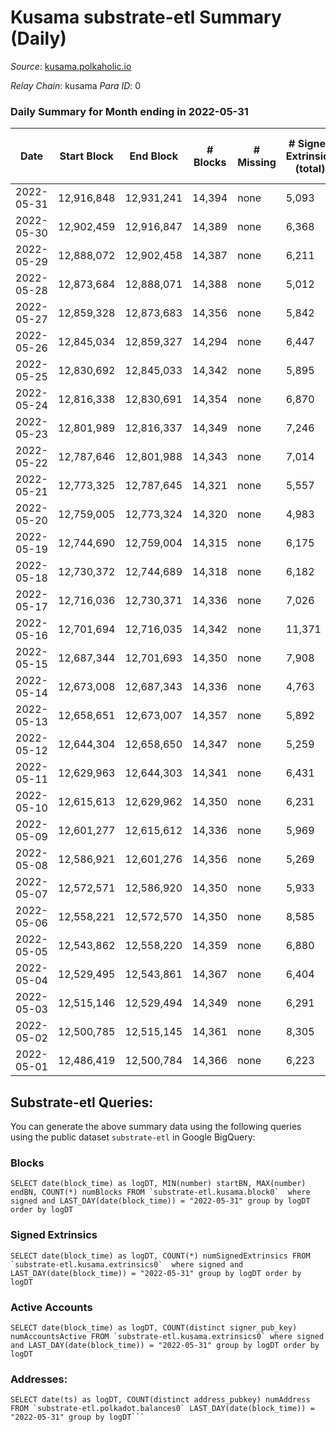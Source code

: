 # Kusama substrate-etl Summary (Daily)

_Source_: [kusama.polkaholic.io](https://kusama.polkaholic.io)

*Relay Chain*: kusama
*Para ID*: 0



### Daily Summary for Month ending in 2022-05-31


| Date | Start Block | End Block | # Blocks | # Missing | # Signed Extrinsics (total) | # Active Accounts | # Addresses with Balances | # Events | # Transfers | # XCM Transfers In | # XCM Transfers Out |
| ---- | ----------- | --------- | -------- | --------- | --------------------------- | ----------------- | ------------------------- | -------- | ----------- | ------------------ | ------------------- |
| 2022-05-31 | 12,916,848 | 12,931,241 | 14,394 | none | 5,093 | 1,440 | 253,156 | 494,786 | 1,394 ($6,941,076) | 253 ($1,793,849) | 236 ($703,314) |
| 2022-05-30 | 12,902,459 | 12,916,847 | 14,389 | none | 6,368 | 1,786 |  | 516,164 | 1,544 ($2,558,756) | 154 ($173,839) | 159 ($161,293) |
| 2022-05-29 | 12,888,072 | 12,902,458 | 14,387 | none | 6,211 | 1,809 | 252,860 | 512,436 | 2,249 ($2,708,400) | 189 ($285,640) | 159 ($230,563) |
| 2022-05-28 | 12,873,684 | 12,888,071 | 14,388 | none | 5,012 | 1,083 |  | 490,458 | 1,117 ($1,940,312) | 126 ($481,469) | 134 ($422,012) |
| 2022-05-27 | 12,859,328 | 12,873,683 | 14,356 | none | 5,842 | 1,417 |  | 516,814 | 1,695 ($9,057,849) | 167 ($313,709) | 193 ($430,357) |
| 2022-05-26 | 12,845,034 | 12,859,327 | 14,294 | none | 6,447 | 1,546 |  | 513,195 | 1,721 ($12,932,888) | 186 ($1,280,387) | 216 ($659,324) |
| 2022-05-25 | 12,830,692 | 12,845,033 | 14,342 | none | 5,895 | 1,618 |  | 511,853 | 1,533 ($4,917,291) | 169 ($1,421,596) | 242 ($1,331,342) |
| 2022-05-24 | 12,816,338 | 12,830,691 | 14,354 | none | 6,870 | 2,125 |  | 508,855 | 1,525 ($4,912,816) | 182 ($722,771) | 250 ($595,661) |
| 2022-05-23 | 12,801,989 | 12,816,337 | 14,349 | none | 7,246 | 2,161 |  | 520,725 | 1,956 ($5,406,581) | 269 ($765,575) | 303 ($954,509) |
| 2022-05-22 | 12,787,646 | 12,801,988 | 14,343 | none | 7,014 | 2,771 |  | 517,230 | 2,974 ($19,256,265) | 149 ($331,697) | 202 ($896,888) |
| 2022-05-21 | 12,773,325 | 12,787,645 | 14,321 | none | 5,557 | 1,390 |  | 493,528 | 1,689 ($23,657,675) | 160 ($306,074) | 286 ($1,321,373) |
| 2022-05-20 | 12,759,005 | 12,773,324 | 14,320 | none | 4,983 | 1,535 | 252,001 | 489,868 | 1,581 ($6,466,908) | 144 ($260,014) | 247 ($546,993) |
| 2022-05-19 | 12,744,690 | 12,759,004 | 14,315 | none | 6,175 | 1,857 |  | 519,275 | 2,299 ($7,433,081) | 249 ($747,410) | 436 ($1,355,921) |
| 2022-05-18 | 12,730,372 | 12,744,689 | 14,318 | none | 6,182 | 1,856 |  | 503,702 | 2,198 ($8,303,196) | 253 ($662,705) | 398 ($1,112,788) |
| 2022-05-17 | 12,716,036 | 12,730,371 | 14,336 | none | 7,026 | 2,176 |  | 519,454 | 2,672 ($15,149,473) | 315 ($1,156,729) | 674 ($1,721,731) |
| 2022-05-16 | 12,701,694 | 12,716,035 | 14,342 | none | 11,371 | 4,517 |  | 555,459 | 6,392 ($52,917,899) | 557 ($5,253,080) | 1,519 ($7,109,706) |
| 2022-05-15 | 12,687,344 | 12,701,693 | 14,350 | none | 7,908 | 3,260 |  | 559,498 | 32,023 ($107,858,148) | 224 ($1,837,782) | 514 ($10,511,894) |
| 2022-05-14 | 12,673,008 | 12,687,343 | 14,336 | none | 4,763 | 1,657 |  | 489,914 | 1,457 ($17,087,830) | 185 ($451,770) | 207 ($542,103) |
| 2022-05-13 | 12,658,651 | 12,673,007 | 14,357 | none | 5,892 | 1,504 |  | 507,944 | 1,428 ($6,459,922) | 219 ($630,289) | 233 ($563,054) |
| 2022-05-12 | 12,644,304 | 12,658,650 | 14,347 | none | 5,259 | 1,564 |  | 484,580 | 1,770 ($6,074,402) | 306 ($1,372,952) | 372 ($1,419,536) |
| 2022-05-11 | 12,629,963 | 12,644,303 | 14,341 | none | 6,431 | 1,688 |  | 491,522 | 2,396 ($10,595,743) | 386 ($1,670,810) | 468 ($1,380,820) |
| 2022-05-10 | 12,615,613 | 12,629,962 | 14,350 | none | 6,231 | 1,845 |  | 437,350 | 1,828 ($9,370,757) | 235 ($1,043,933) | 326 ($819,478) |
| 2022-05-09 | 12,601,277 | 12,615,612 | 14,336 | none | 5,969 | 1,777 |  | 411,863 | 1,724 ($10,483,436) | 227 ($575,357) | 253 ($879,723) |
| 2022-05-08 | 12,586,921 | 12,601,276 | 14,356 | none | 5,269 | 1,334 |  | 390,012 | 1,528 ($6,097,383) | 152 ($276,477) | 218 ($453,705) |
| 2022-05-07 | 12,572,571 | 12,586,920 | 14,350 | none | 5,933 | 1,533 |  | 407,908 | 1,729 ($4,240,677) | 142 ($768,918) | 154 ($825,581) |
| 2022-05-06 | 12,558,221 | 12,572,570 | 14,350 | none | 8,585 | 1,969 |  | 414,734 | 1,775 ($6,188,641) | 186 ($489,716) | 203 ($1,076,271) |
| 2022-05-05 | 12,543,862 | 12,558,220 | 14,359 | none | 6,880 | 1,794 |  | 399,917 | 1,388 ($5,225,559) | 165 ($403,862) | 176 ($745,678) |
| 2022-05-04 | 12,529,495 | 12,543,861 | 14,367 | none | 6,404 | 1,470 |  | 408,819 | 1,204 ($2,235,066) | 126 ($195,328) | 169 ($281,078) |
| 2022-05-03 | 12,515,146 | 12,529,494 | 14,349 | none | 6,291 | 1,475 |  | 391,091 | 1,277 ($3,655,122) | 113 ($178,934) | 143 ($205,553) |
| 2022-05-02 | 12,500,785 | 12,515,145 | 14,361 | none | 8,305 | 2,471 |  | 402,278 | 2,105 ($25,218,436) | 117 ($364,967) | 159 ($634,672) |
| 2022-05-01 | 12,486,419 | 12,500,784 | 14,366 | none | 6,223 | 1,462 |  | 385,062 | 1,683 ($4,516,719) | 134 ($282,171) | 180 ($398,281) |

## Substrate-etl Queries:
You can generate the above summary data using the following queries using the public dataset `substrate-etl` in Google BigQuery:


### Blocks
```
SELECT date(block_time) as logDT, MIN(number) startBN, MAX(number) endBN, COUNT(*) numBlocks FROM `substrate-etl.kusama.block0`  where signed and LAST_DAY(date(block_time)) = "2022-05-31" group by logDT order by logDT
```


### Signed Extrinsics
```
SELECT date(block_time) as logDT, COUNT(*) numSignedExtrinsics FROM `substrate-etl.kusama.extrinsics0`  where signed and LAST_DAY(date(block_time)) = "2022-05-31" group by logDT order by logDT
```


### Active Accounts
```
SELECT date(block_time) as logDT, COUNT(distinct signer_pub_key) numAccountsActive FROM `substrate-etl.kusama.extrinsics0` where signed and LAST_DAY(date(block_time)) = "2022-05-31" group by logDT order by logDT
```


### Addresses:
```
SELECT date(ts) as logDT, COUNT(distinct address_pubkey) numAddress FROM `substrate-etl.polkadot.balances0` LAST_DAY(date(block_time)) = "2022-05-31" group by logDT```

